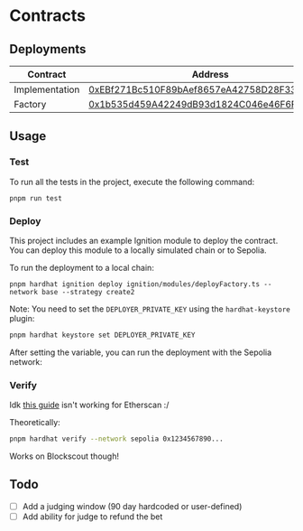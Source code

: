 # Contracts

## Deployments

| Contract       | Address                                                                                                                      |
| -------------- | ---------------------------------------------------------------------------------------------------------------------------- |
| Implementation | [0xEBf271Bc510F89bAef8657eA42758D28F33706Ce](https://base.blockscout.com/address/0xEBf271Bc510F89bAef8657eA42758D28F33706Ce) |
| Factory        | [0x1b535d459A42249dB93d1824C046e46F6F7d71C1](https://base.blockscout.com/address/0x1b535d459A42249dB93d1824C046e46F6F7d71C1) |

## Usage

### Test

To run all the tests in the project, execute the following command:

```shell
pnpm run test
```

### Deploy

This project includes an example Ignition module to deploy the contract. You can deploy this module to a locally simulated chain or to Sepolia.

To run the deployment to a local chain:

```shell
pnpm hardhat ignition deploy ignition/modules/deployFactory.ts --network base --strategy create2
```

Note: You need to set the `DEPLOYER_PRIVATE_KEY` using the `hardhat-keystore` plugin:

```bash
pnpm hardhat keystore set DEPLOYER_PRIVATE_KEY
```

After setting the variable, you can run the deployment with the Sepolia network:

### Verify

Idk [this guide](https://hardhat.org/docs/learn-more/smart-contract-verification) isn't working for Etherscan :/

Theoretically:

```bash
pnpm hardhat verify --network sepolia 0x1234567890...
```

Works on Blockscout though!

## Todo

- [ ] Add a judging window (90 day hardcoded or user-defined)
- [ ] Add ability for judge to refund the bet
